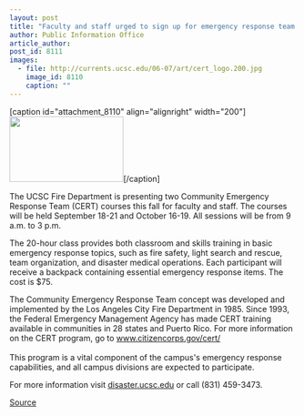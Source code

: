 ```yaml
---
layout: post
title: "Faculty and staff urged to sign up for emergency response team classes"
author: Public Information Office
article_author: 
post_id: 8111
images:
  - file: http://currents.ucsc.edu/06-07/art/cert_logo.200.jpg
    image_id: 8110
    caption: ""
---
```


[caption id="attachment_8110" align="alignright" width="200"]<a href="http://dev-ucsc-news.pantheonsite.io/wp-content/uploads/2006/07/cert_logo.200.jpg"><img class="size-full wp-image-8110" src="http://dev-ucsc-news.pantheonsite.io/wp-content/uploads/2006/07/cert_logo.200.jpg" alt="" width="200" height="115" /></a>[/caption]
<a name="content" id="content"></a>
<p>
  The UCSC Fire Department is presenting two Community Emergency Response Team (CERT) courses this fall for faculty and staff. The courses will be held September 18-21 and October 16-19. All sessions will be from 9 a.m. to 3 p.m.
</p>
<p>
  The 20-hour class provides both classroom and skills training in basic emergency response topics, such as fire safety, light search and rescue, team organization, and disaster medical operations. Each participant will receive a backpack containing essential emergency response items. The cost is $75.
</p>
<p>
  The Community Emergency Response Team concept was developed and implemented by the Los Angeles City Fire Department in 1985. Since 1993, the Federal Emergency Management Agency has made CERT training available in communities in 28 states and Puerto Rico. For more information on the CERT program, go to <a href="https://www.citizencorps.gov/cert/">www.citizencorps.gov/cert/</a><br>
  <br>
  This program is a vital component of the campus's emergency response capabilities, and all campus divisions are expected to participate.
</p>
<p>
  For more information visit <a href="http://disaster.ucsc.edu">disaster.ucsc.edu</a> or call (831) 459-3473.
</p>
<p><a href="http://www1.ucsc.edu/currents/06-07/07-31/brief-emergency.asp" title="Permalink to brief-emergency">Source</a></p>
